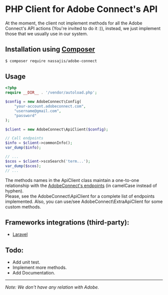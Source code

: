 PHP Client for Adobe Connect's API
==================================================

At the moment, the client not implement methods for all the Adobe Connect's API actions (You're invited to do it :)),
instead, we just implement those that we usually use in our system.

## Installation using [Composer](http://getcomposer.org/)

```bash
$ composer require nassajis/adobe-connect
```

## Usage

```php
<?php
require __DIR__ . '/vendor/autoload.php';

$config = new AdobeConnect\Config(
    "your-account.adobeconnect.com",
    "username@gmail.com",
    "password"
);

$client = new AdobeConnect\ApiClient($config);

// Call endpoints
$info = $client->commonInfo();
var_dump($info);

// ...
$scos = $client->scoSearch('term...');
var_dump($scos);
// ...
```

The methods names in the ApiClient class maintain a one-to-one relationship with the [AdobeConnect's endpoints](https://helpx.adobe.com/adobe-connect/webservices/topics/action-reference.html) (in camelCase instead of hyphen).  
Please, see the AdobeConnect\ApiClient for a complete list of endpoints implemented.
Also, you can use/see AdobeConnect\ExtraApiClient for some custom methods.

Frameworks integrations (third-party):
-------------------------------------
- [Laravel](https://github.com/nassajis/laravel-adobe-connect)


Todo:
-----

- Add unit test.
- Implement more methods.
- Add Documentation.

- - -

*Note: We don't have any relation with Adobe.*
